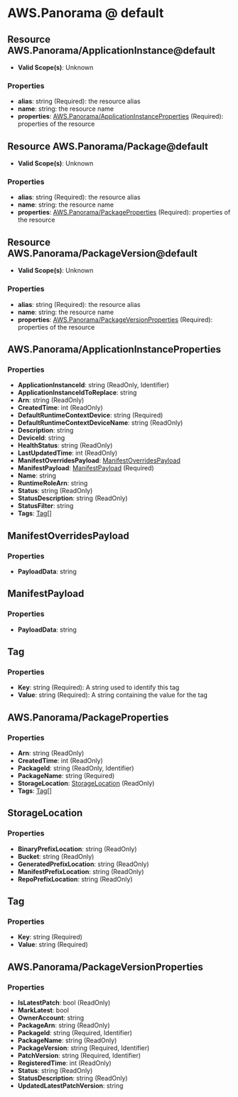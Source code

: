 # AWS.Panorama @ default

## Resource AWS.Panorama/ApplicationInstance@default
* **Valid Scope(s)**: Unknown
### Properties
* **alias**: string (Required): the resource alias
* **name**: string: the resource name
* **properties**: [AWS.Panorama/ApplicationInstanceProperties](#awspanoramaapplicationinstanceproperties) (Required): properties of the resource

## Resource AWS.Panorama/Package@default
* **Valid Scope(s)**: Unknown
### Properties
* **alias**: string (Required): the resource alias
* **name**: string: the resource name
* **properties**: [AWS.Panorama/PackageProperties](#awspanoramapackageproperties) (Required): properties of the resource

## Resource AWS.Panorama/PackageVersion@default
* **Valid Scope(s)**: Unknown
### Properties
* **alias**: string (Required): the resource alias
* **name**: string: the resource name
* **properties**: [AWS.Panorama/PackageVersionProperties](#awspanoramapackageversionproperties) (Required): properties of the resource

## AWS.Panorama/ApplicationInstanceProperties
### Properties
* **ApplicationInstanceId**: string (ReadOnly, Identifier)
* **ApplicationInstanceIdToReplace**: string
* **Arn**: string (ReadOnly)
* **CreatedTime**: int (ReadOnly)
* **DefaultRuntimeContextDevice**: string (Required)
* **DefaultRuntimeContextDeviceName**: string (ReadOnly)
* **Description**: string
* **DeviceId**: string
* **HealthStatus**: string (ReadOnly)
* **LastUpdatedTime**: int (ReadOnly)
* **ManifestOverridesPayload**: [ManifestOverridesPayload](#manifestoverridespayload)
* **ManifestPayload**: [ManifestPayload](#manifestpayload) (Required)
* **Name**: string
* **RuntimeRoleArn**: string
* **Status**: string (ReadOnly)
* **StatusDescription**: string (ReadOnly)
* **StatusFilter**: string
* **Tags**: [Tag](#tag)[]

## ManifestOverridesPayload
### Properties
* **PayloadData**: string

## ManifestPayload
### Properties
* **PayloadData**: string

## Tag
### Properties
* **Key**: string (Required): A string used to identify this tag
* **Value**: string (Required): A string containing the value for the tag

## AWS.Panorama/PackageProperties
### Properties
* **Arn**: string (ReadOnly)
* **CreatedTime**: int (ReadOnly)
* **PackageId**: string (ReadOnly, Identifier)
* **PackageName**: string (Required)
* **StorageLocation**: [StorageLocation](#storagelocation) (ReadOnly)
* **Tags**: [Tag](#tag)[]

## StorageLocation
### Properties
* **BinaryPrefixLocation**: string (ReadOnly)
* **Bucket**: string (ReadOnly)
* **GeneratedPrefixLocation**: string (ReadOnly)
* **ManifestPrefixLocation**: string (ReadOnly)
* **RepoPrefixLocation**: string (ReadOnly)

## Tag
### Properties
* **Key**: string (Required)
* **Value**: string (Required)

## AWS.Panorama/PackageVersionProperties
### Properties
* **IsLatestPatch**: bool (ReadOnly)
* **MarkLatest**: bool
* **OwnerAccount**: string
* **PackageArn**: string (ReadOnly)
* **PackageId**: string (Required, Identifier)
* **PackageName**: string (ReadOnly)
* **PackageVersion**: string (Required, Identifier)
* **PatchVersion**: string (Required, Identifier)
* **RegisteredTime**: int (ReadOnly)
* **Status**: string (ReadOnly)
* **StatusDescription**: string (ReadOnly)
* **UpdatedLatestPatchVersion**: string

